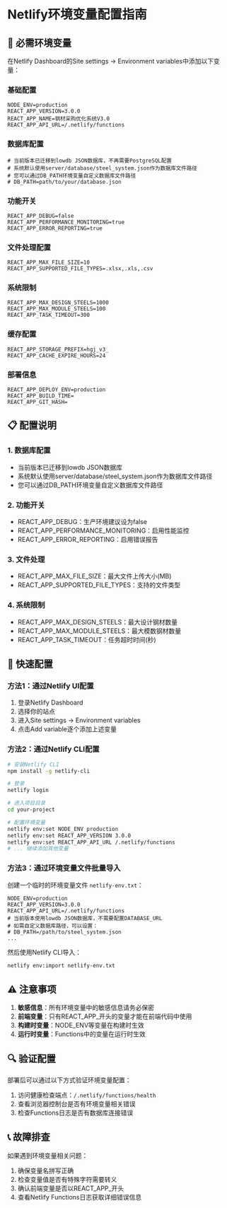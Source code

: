 # Netlify环境变量配置指南

## 🔧 必需环境变量

在Netlify Dashboard的Site settings → Environment variables中添加以下变量：

### 基础配置
```
NODE_ENV=production
REACT_APP_VERSION=3.0.0
REACT_APP_NAME=钢材采购优化系统V3.0
REACT_APP_API_URL=/.netlify/functions
```

### 数据库配置
```
# 当前版本已迁移到lowdb JSON数据库，不再需要PostgreSQL配置
# 系统默认使用server/database/steel_system.json作为数据库文件路径
# 您可以通过DB_PATH环境变量自定义数据库文件路径
# DB_PATH=path/to/your/database.json
```

### 功能开关
```
REACT_APP_DEBUG=false
REACT_APP_PERFORMANCE_MONITORING=true
REACT_APP_ERROR_REPORTING=true
```

### 文件处理配置
```
REACT_APP_MAX_FILE_SIZE=10
REACT_APP_SUPPORTED_FILE_TYPES=.xlsx,.xls,.csv
```

### 系统限制
```
REACT_APP_MAX_DESIGN_STEELS=1000
REACT_APP_MAX_MODULE_STEELS=100
REACT_APP_TASK_TIMEOUT=300
```

### 缓存配置
```
REACT_APP_STORAGE_PREFIX=hgj_v3_
REACT_APP_CACHE_EXPIRE_HOURS=24
```

### 部署信息
```
REACT_APP_DEPLOY_ENV=production
REACT_APP_BUILD_TIME=
REACT_APP_GIT_HASH=
```

## 📋 配置说明

### 1. 数据库配置
- 当前版本已迁移到lowdb JSON数据库
- 系统默认使用server/database/steel_system.json作为数据库文件路径
- 您可以通过DB_PATH环境变量自定义数据库文件路径

### 2. 功能开关
- REACT_APP_DEBUG：生产环境建议设为false
- REACT_APP_PERFORMANCE_MONITORING：启用性能监控
- REACT_APP_ERROR_REPORTING：启用错误报告

### 3. 文件处理
- REACT_APP_MAX_FILE_SIZE：最大文件上传大小(MB)
- REACT_APP_SUPPORTED_FILE_TYPES：支持的文件类型

### 4. 系统限制
- REACT_APP_MAX_DESIGN_STEELS：最大设计钢材数量
- REACT_APP_MAX_MODULE_STEELS：最大模数钢材数量
- REACT_APP_TASK_TIMEOUT：任务超时时间(秒)

## 🚀 快速配置

### 方法1：通过Netlify UI配置
1. 登录Netlify Dashboard
2. 选择你的站点
3. 进入Site settings → Environment variables
4. 点击Add variable逐个添加上述变量

### 方法2：通过Netlify CLI配置
```bash
# 安装Netlify CLI
npm install -g netlify-cli

# 登录
netlify login

# 进入项目目录
cd your-project

# 配置环境变量
netlify env:set NODE_ENV production
netlify env:set REACT_APP_VERSION 3.0.0
netlify env:set REACT_APP_API_URL /.netlify/functions
# ... 继续添加其他变量
```

### 方法3：通过环境变量文件批量导入
创建一个临时的环境变量文件 `netlify-env.txt`：
```
NODE_ENV=production
REACT_APP_VERSION=3.0.0
REACT_APP_API_URL=/.netlify/functions
# 当前版本使用lowdb JSON数据库，不需要配置DATABASE_URL
# 如需自定义数据库路径，可以设置：
# DB_PATH=/path/to/steel_system.json
...
```

然后使用Netlify CLI导入：
```bash
netlify env:import netlify-env.txt
```

## ⚠️ 注意事项

1. **敏感信息**：所有环境变量中的敏感信息请务必保密
2. **前端变量**：只有REACT_APP_开头的变量才能在前端代码中使用
3. **构建时变量**：NODE_ENV等变量在构建时生效
4. **运行时变量**：Functions中的变量在运行时生效

## 🔍 验证配置

部署后可以通过以下方式验证环境变量配置：

1. 访问健康检查端点：`/.netlify/functions/health`
2. 查看浏览器控制台是否有环境变量相关错误
3. 检查Functions日志是否有数据库连接错误

## 📞 故障排查

如果遇到环境变量相关问题：

1. 确保变量名拼写正确
2. 检查变量值是否有特殊字符需要转义
3. 确认前端变量是否以REACT_APP_开头
4. 查看Netlify Functions日志获取详细错误信息